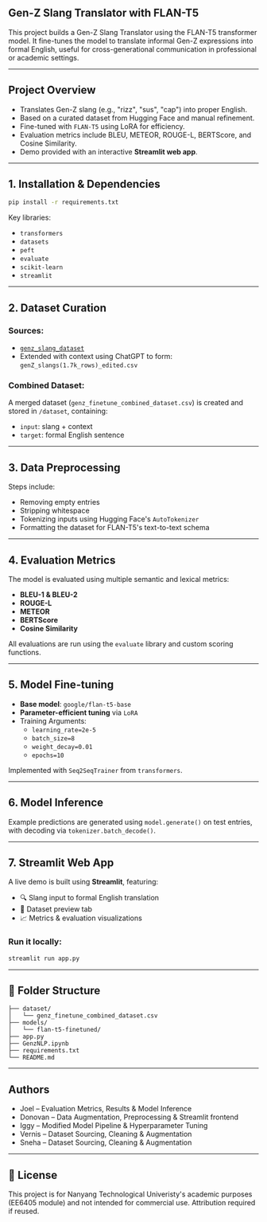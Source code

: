 ## Gen-Z Slang Translator with FLAN-T5

This project builds a Gen-Z Slang Translator using the FLAN-T5 transformer model. It fine-tunes the model to translate informal Gen-Z expressions into formal English, useful for cross-generational communication in professional or academic settings.

---

## Project Overview

- Translates Gen-Z slang (e.g., "rizz", "sus", "cap") into proper English.
- Based on a curated dataset from Hugging Face and manual refinement.
- Fine-tuned with `FLAN-T5` using LoRA for efficiency.
- Evaluation metrics include BLEU, METEOR, ROUGE-L, BERTScore, and Cosine Similarity.
- Demo provided with an interactive **Streamlit web app**.

---

## 1. Installation & Dependencies

```bash
pip install -r requirements.txt
```

Key libraries:
- `transformers`
- `datasets`
- `peft`
- `evaluate`
- `scikit-learn`
- `streamlit`

---

## 2. Dataset Curation

### Sources:
- [`genz_slang_dataset`](https://huggingface.co/datasets/MLBtrio/genz-slang-dataset)
- Extended with context using ChatGPT to form: `genZ_slangs(1.7k_rows)_edited.csv`

### Combined Dataset:
A merged dataset (`genz_finetune_combined_dataset.csv`) is created and stored in `/dataset`, containing:
- `input`: slang + context
- `target`: formal English sentence

---

## 3. Data Preprocessing

Steps include:
- Removing empty entries
- Stripping whitespace
- Tokenizing inputs using Hugging Face's `AutoTokenizer`
- Formatting the dataset for FLAN-T5's text-to-text schema

---

## 4. Evaluation Metrics

The model is evaluated using multiple semantic and lexical metrics:

- **BLEU-1 & BLEU-2**
- **ROUGE-L**
- **METEOR**
- **BERTScore**
- **Cosine Similarity**

All evaluations are run using the `evaluate` library and custom scoring functions.

---

## 5. Model Fine-tuning

- **Base model**: `google/flan-t5-base`
- **Parameter-efficient tuning** via `LoRA`
- Training Arguments:
  - `learning_rate=2e-5`
  - `batch_size=8`
  - `weight_decay=0.01`
  - `epochs=10`

Implemented with `Seq2SeqTrainer` from `transformers`.

---

## 6. Model Inference

Example predictions are generated using `model.generate()` on test entries, with decoding via `tokenizer.batch_decode()`.

---

## 7. Streamlit Web App

A live demo is built using **Streamlit**, featuring:
- 🔍 Slang input to formal English translation
- 📂 Dataset preview tab
- 📈 Metrics & evaluation visualizations

### Run it locally:

```bash
streamlit run app.py
```

---

## 📁 Folder Structure

```
├── dataset/
│   └── genz_finetune_combined_dataset.csv
├── models/
│   └── flan-t5-finetuned/
├── app.py
├── GenzNLP.ipynb
├── requirements.txt
└── README.md
```

---

## Authors

- Joel – Evaluation Metrics, Results & Model Inference 
- Donovan – Data Augmentation, Preprocessing & Streamlit frontend  
- Iggy – Modified Model Pipeline & Hyperparameter Tuning 
- Vernis – Dataset Sourcing, Cleaning & Augmentation  
- Sneha – Dataset Sourcing, Cleaning & Augmentation  


---

## 📜 License

This project is for Nanyang Technological Univeristy's academic purposes (EE6405 module) and not intended for commercial use. Attribution required if reused.
